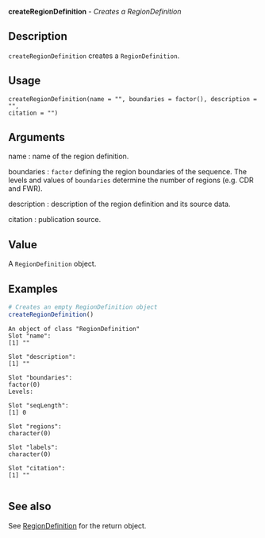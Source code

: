 **createRegionDefinition** - *Creates a RegionDefinition*

Description
--------------------

`createRegionDefinition` creates a `RegionDefinition`.


Usage
--------------------
```
createRegionDefinition(name = "", boundaries = factor(), description = "",
citation = "")
```

Arguments
-------------------

name
:   name of the region definition.

boundaries
:   `factor` defining the region boundaries of the sequence.
The levels and values of `boundaries` determine the 
number of regions (e.g. CDR and FWR).

description
:   description of the region definition and its source data.

citation
:   publication source.




Value
-------------------

A `RegionDefinition` object.



Examples
-------------------

```R
# Creates an empty RegionDefinition object
createRegionDefinition()
```


```
An object of class "RegionDefinition"
Slot "name":
[1] ""

Slot "description":
[1] ""

Slot "boundaries":
factor(0)
Levels: 

Slot "seqLength":
[1] 0

Slot "regions":
character(0)

Slot "labels":
character(0)

Slot "citation":
[1] ""


```



See also
-------------------

See [RegionDefinition](RegionDefinition-class.md) for the return object.



